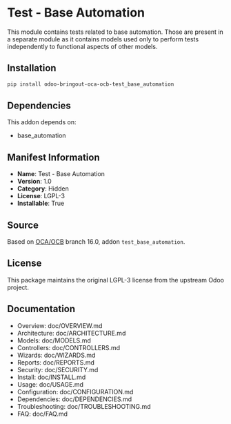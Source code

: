 # Test - Base Automation

This module contains tests related to base automation. Those are
present in a separate module as it contains models used only to perform
tests independently to functional aspects of other models.

## Installation

```bash
pip install odoo-bringout-oca-ocb-test_base_automation
```

## Dependencies

This addon depends on:
- base_automation

## Manifest Information

- **Name**: Test - Base Automation
- **Version**: 1.0
- **Category**: Hidden
- **License**: LGPL-3
- **Installable**: True

## Source

Based on [OCA/OCB](https://github.com/OCA/OCB) branch 16.0, addon `test_base_automation`.

## License

This package maintains the original LGPL-3 license from the upstream Odoo project.

## Documentation

- Overview: doc/OVERVIEW.md
- Architecture: doc/ARCHITECTURE.md
- Models: doc/MODELS.md
- Controllers: doc/CONTROLLERS.md
- Wizards: doc/WIZARDS.md
- Reports: doc/REPORTS.md
- Security: doc/SECURITY.md
- Install: doc/INSTALL.md
- Usage: doc/USAGE.md
- Configuration: doc/CONFIGURATION.md
- Dependencies: doc/DEPENDENCIES.md
- Troubleshooting: doc/TROUBLESHOOTING.md
- FAQ: doc/FAQ.md
